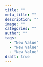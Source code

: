 ```yaml
---
title: ""
meta_title: ""
description: ""
image: ""
categories: ""
author: ""
tags: 
  - "New Value"
  - "New Value"
  - "New Value"
draft: true
---
```

